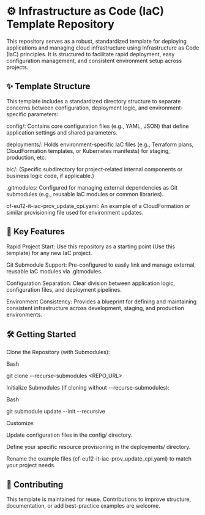 # ⚙️ Infrastructure as Code (IaC) Template Repository

This repository serves as a robust, standardized template for deploying applications and managing cloud infrastructure using Infrastructure as Code (IaC) principles. It is structured to facilitate rapid deployment, easy configuration management, and consistent environment setup across projects.

## ✨ Template Structure

This template includes a standardized directory structure to separate concerns between configuration, deployment logic, and environment-specific parameters:

config/: Contains core configuration files (e.g., YAML, JSON) that define application settings and shared parameters.

deployments/: Holds environment-specific IaC files (e.g., Terraform plans, CloudFormation templates, or Kubernetes manifests) for staging, production, etc.

bic/: (Specific subdirectory for project-related internal components or business logic code, if applicable.)

.gitmodules: Configured for managing external dependencies as Git submodules (e.g., reusable IaC modules or common libraries).

cf-eu12-it-iac-prov_update_cpi.yaml: An example of a CloudFormation or similar provisioning file used for environment updates.

## 🚀 Key Features

Rapid Project Start: Use this repository as a starting point (Use this template) for any new IaC project.

Git Submodule Support: Pre-configured to easily link and manage external, reusable IaC modules via .gitmodules.

Configuration Separation: Clear division between application logic, configuration files, and deployment pipelines.

Environment Consistency: Provides a blueprint for defining and maintaining consistent infrastructure across development, staging, and production environments.

## 🛠️ Getting Started

Clone the Repository (with Submodules):

Bash

git clone --recurse-submodules <REPO_URL>

Initialize Submodules (if cloning without --recurse-submodules):

Bash

git submodule update --init --recursive

Customize:

Update configuration files in the config/ directory.

Define your specific resource provisioning in the deployments/ directory.

Rename the example files (cf-eu12-it-iac-prov_update_cpi.yaml) to match your project needs.

## 🤝 Contributing

This template is maintained for reuse. Contributions to improve structure, documentation, or add best-practice examples are welcome.

